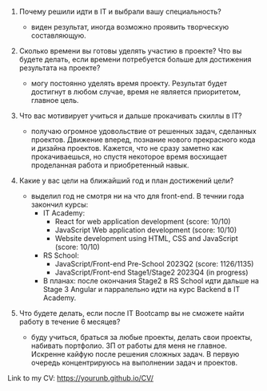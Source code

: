 
1. Почему решили идти в IT и выбрали вашу специальность?
    - виден результат, иногда возможно проявить творческую составляющую.
    
2. Сколько времени вы готовы уделять участию в проекте? Что вы будете делать, если времени потребуется больше для достижения результата на проекте?
    - могу постоянно уделять время проекту. Результат будет достигнут в любом случае, время не является приоритетом, главное цель.

3. Что вас мотивирует учиться и дальше прокачивать скиллы в IT?
    - получаю огромное удовольствие от решенных задач, сделанных проектов. Движение вперед, познание нового прекрасного кода и дизайна проектов. Кажется, что не сразу заметно как прокачиваешься, но спустя некоторое время восхищает проделанная работа и приобретенный навык. 

4.  Какие у вас цели на ближайший год и план достижений цели?
    - выделил год не смотря ни на что для front-end. В течнии года закончил курсы:
        - IT Academy:
            - React for web application development (score: 10/10)
            - JavaScript Web application development (score: 10/10)
            - Website development using HTML, CSS and JavaScript (score: 10/10)
        - RS School:
            - JavaScript/Front-end Pre-School 2023Q2 (score: 1126/1135)
            - JavaScript/Front-end Stage1/Stage2 2023Q4 (in progress)
       - В планах: после окончания Stage2 в RS School идти дальше на Stage 3 Angular и парралельно идти на курс Backend в IT Academy.

5. Что будете делать, если после IT Bootcamp вы не сможете найти работу в течение 6 месяцев?
    - буду учиться, браться за любые проекты, делать свои проекты, набивать портфолио. ЗП от работы для меня не главное. Искренне кайфую после решения сложных задач. В первую очередь концентрируюсь на выполнении задач и проектов.

Link to my CV: https://yourunb.github.io/CV/
